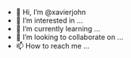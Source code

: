 - 👋 Hi, I’m @xavierjohn
- 👀 I’m interested in ...
- 🌱 I’m currently learning ...
- 💞️ I’m looking to collaborate on ...
- 📫 How to reach me ...

<!---
xavierjohn/xavierjohn is a ✨ special ✨ repository because its `README.md` (this file) appears on your GitHub profile.
You can click the Preview link to take a look at your changes.
--->
